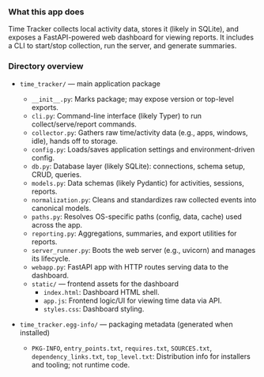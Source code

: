 ### What this app does

Time Tracker collects local activity data, stores it (likely in SQLite), and exposes a FastAPI-powered web dashboard for viewing reports. It includes a CLI to start/stop collection, run the server, and generate summaries.

### Directory overview

- `time_tracker/` — main application package
  - `__init__.py`: Marks package; may expose version or top-level exports.
  - `cli.py`: Command-line interface (likely Typer) to run collect/serve/report commands.
  - `collector.py`: Gathers raw time/activity data (e.g., apps, windows, idle), hands off to storage.
  - `config.py`: Loads/saves application settings and environment-driven config.
  - `db.py`: Database layer (likely SQLite): connections, schema setup, CRUD, queries.
  - `models.py`: Data schemas (likely Pydantic) for activities, sessions, reports.
  - `normalization.py`: Cleans and standardizes raw collected events into canonical models.
  - `paths.py`: Resolves OS-specific paths (config, data, cache) used across the app.
  - `reporting.py`: Aggregations, summaries, and export utilities for reports.
  - `server_runner.py`: Boots the web server (e.g., uvicorn) and manages its lifecycle.
  - `webapp.py`: FastAPI app with HTTP routes serving data to the dashboard.
  - `static/` — frontend assets for the dashboard
    - `index.html`: Dashboard HTML shell.
    - `app.js`: Frontend logic/UI for viewing time data via API.
    - `styles.css`: Dashboard styling.

- `time_tracker.egg-info/` — packaging metadata (generated when installed)
  - `PKG-INFO`, `entry_points.txt`, `requires.txt`, `SOURCES.txt`, `dependency_links.txt`, `top_level.txt`: Distribution info for installers and tooling; not runtime code.


